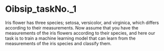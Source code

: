 # Oibsip_taskNo._1
Iris flower has three species; setosa, versicolor, and virginica, which differs according to their measurements. Now assume that you have the measurements of the iris flowers according to their species, and here our task is to train a machine learning model that can learn from the measurements of the iris species and classify them.
